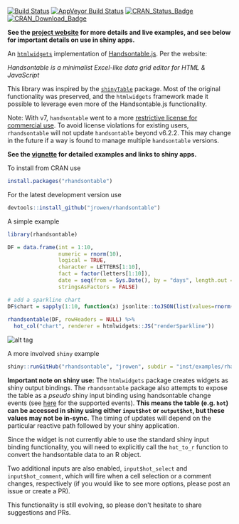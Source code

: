 [![Build Status](https://travis-ci.org/jrowen/rhandsontable.svg?branch=master)](https://travis-ci.org/jrowen/rhandsontable)
[![AppVeyor Build Status](https://ci.appveyor.com/api/projects/status/github/jrowen/rhandsontable?branch=master&svg=true)](https://ci.appveyor.com/project/jrowen/rhandsontable)
[![CRAN_Status_Badge](http://www.r-pkg.org/badges/version/rhandsontable)](http://cran.r-project.org/package=rhandsontable)
[![CRAN_Download_Badge](http://cranlogs.r-pkg.org/badges/grand-total/rhandsontable)](http://cran.r-project.org/package=rhandsontable)

**See the [project website](http://jrowen.github.io/rhandsontable/) for more details and live examples, and see below for important details on use in shiny apps.**

An [`htmlwidgets`](http://www.htmlwidgets.org/) implementation of [Handsontable.js](https://handsontable.com).  Per the website:

*Handsontable is a minimalist Excel-like data grid editor for HTML & JavaScript*

This library was inspired by the [`shinyTable`](https://github.com/trestletech/shinyTable) package.  Most of the original functionality was preserved, and the `htmlwidgets` framework made it possible to leverage even more of the Handsontable.js functionality.

Note: With v7, `handsontable` went to a more [restrictive license for commercial use](https://github.com/handsontable/handsontable#license-key).  To avoid license violations for existing users, `rhandsontable` will not update `handsontable` beyond v6.2.2.  This may change in the future if a way is found to manage multiple `handsontable` versions.

**See the [vignette](http://rpubs.com/jrowen/intro_rhandsontable) for detailed examples and links to shiny apps.**

To install from CRAN use
```R
install.packages("rhandsontable")
```
For the latest development version use
```R
devtools::install_github("jrowen/rhandsontable")
```

A simple example
```R
library(rhandsontable)

DF = data.frame(int = 1:10,
                numeric = rnorm(10),
                logical = TRUE,
                character = LETTERS[1:10],
                fact = factor(letters[1:10]),
                date = seq(from = Sys.Date(), by = "days", length.out = 10),
                stringsAsFactors = FALSE)

# add a sparkline chart
DF$chart = sapply(1:10, function(x) jsonlite::toJSON(list(values=rnorm(10))))
                                                    
rhandsontable(DF, rowHeaders = NULL) %>%
  hot_col("chart", renderer = htmlwidgets::JS("renderSparkline"))
```
![alt tag](https://raw.github.com/jrowen/rhandsontable/master/inst/examples/images/rhandsontable_readme.png "A simple example")

A more involved `shiny` example
```R
shiny::runGitHub("rhandsontable", "jrowen", subdir = "inst/examples/rhandsontable_corr")
```

**Important note on shiny use:** The `htmlwidgets` package creates widgets as shiny output bindings.  The `rhandsontable` package also attempts to expose the table as a *pseudo* shiny input binding using handsontable change events (see [here](https://github.com/jrowen/rhandsontable/blob/master/inst/htmlwidgets/rhandsontable.js) for the supported events).  **This means the table (e.g. `hot`) can be accessed in shiny using either `input$hot` or `output$hot`, but these values may not be in-sync.**  The timing of updates will depend on the particular reactive path followed by your shiny application.  

Since the widget is not currently able to use the standard shiny input binding functionality, you will need to explicitly call the `hot_to_r` function to convert the handsontable data to an R object.

Two additional inputs are also enabled, `input$hot_select` and `input$hot_comment`, which will fire when a cell selection or a comment changes, respectively (if you would like to see more options, please post an issue or create a PR).

This functionality is still evolving, so please don't hesitate to share suggestions and PRs.
